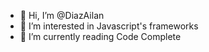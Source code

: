 - 👋 Hi, I’m @DiazAilan
- 👀 I’m interested in Javascript's frameworks
- 🌱 I’m currently reading Code Complete 
